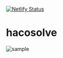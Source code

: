[![Netlify Status](https://api.netlify.com/api/v1/badges/620ef709-295d-4495-a3ee-37b54a83dfa7/deploy-status)](https://app.netlify.com/sites/hacosolve/deploys)

# hacosolve
![sample](https://raw.githubusercontent.com/whelmaze/hacosolve/master/images/screenshot.png)

